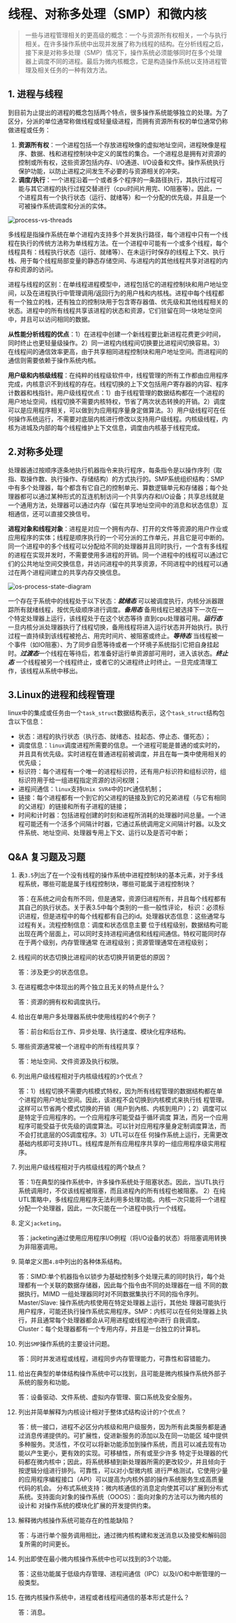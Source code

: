 # 线程、对称多处理（SMP）和微内核

> 一些与进程管理相关的更高级的概念：一个与资源所有权相关，一个与执行相关。在许多操作系统中出现并发展了称为线程的结构。在分析线程之后，接下来是对称多处理（SMP）情况下，操作系统必须能够同时在多个处理器上调度不同的进程。最后为微内核概念，它是构造操作系统以支持进程管理及相关任务的一种有效方法。

## 1. 进程与线程

到目前为止提出的进程的概念包括两个特点，很多操作系统能够独立的处理。为了区分，分派的单位通常称做线程或轻量级进程，而拥有资源所有权的单位通常仍称做进程或任务：

1. **资源所有权**：一个进程包括一个存放进程映像的虚拟地址空间，进程映像是程序、数据、栈和进程控制块中定义的属性的集合。一个进程总是拥有对资源的控制或所有权，这些资源包括内存、I/O通道、I/O设备和文件。操作系统执行保护功能，以防止进程之间发生不必要的与资源相关的冲突。
2. **调度/执行**：一个进程沿着一个或者多个程序的一条路径执行，其执行过程可能与其它进程的执行过程交替进行（cpu时间片用完、IO阻塞等）。因此，一个进程具有一个执行状态（运行、就绪等）和一个分配的优先级，并且是一个可被操作系统调度和分派的实体。

<img src="./reference-media/process-vs-threads.png" alt="process-vs-threads" style="zoom:100%;" />

多线程是指操作系统在单个进程内支持多个并发执行路径，每个进程中只有一个线程在执行的传统方法称为单线程方法。在一个进程中可能有一个或多个线程，每个线程具有：线程执行状态（运行、就绪等）、在未运行时保存的线程上下文、执行栈、用于每个线程局部变量的静态存储空间、与进程内的其他线程共享对进程的内存和资源的访问。

进程与线程的区别：在单线程进程模型中，进程包括它的进程控制块和用户地址空间，以及在进程执行中管理调用/返回行为的用户栈和内核栈。进程中每个线程都有一个独立的栈，还有独立的控制块用于包含寄存器值、优先级和其他线程相关的状态。进程中的所有线程共享该进程的状态和资源，它们驻留在同一块地址空间中，并且可以访问相同的数据。

**从性能分析线程的优点**：1）在进程中创建一个新线程要比新进程花费更少时间，同时终止也更轻量级操作。2）同一进程内线程间切换要比进程间切换容易。3）在线程间的通信效率更高，由于共享相同进程控制块和用户地址空间。而进程间的通信则需要依赖于操作系统内核。

**用户级和内核级线程**：在纯粹的线程级软件中，线程管理的所有工作都由应用程序完成，内核意识不到线程的存在。线程切换的上下文包括用户寄存器的内容、程序计数器和栈指针。用户级线程优点：1）由于线程管理的数据结构都在一个进程的用户地址空间，线程切换不需要内核特权，节省了两次状态转换的开销。2）调度可以是应用程序相关，可以做到为应用程序量身定做算法。3）用户级线程可在任何操作系统运行，不需要对底层内核进行修改以支持用户级线程。内核级线程，内核为进城及内部的每个线程维护上下文信息，调度由内核基于线程完成。

## 2.对称多处理 

处理器通过按顺序逐条地执行机器指令来执行程序，每条指令是以操作序列（取指、取操作数、执行操作、存储结构）的方式执行的。SMP系统组织结构：SMP中有多个处理器，每个都含有它自己的控制单元、算数逻辑单元和存储器；每个处理器都可以通过某种形式的互连机制访问一个共享内存和I/O设备；共享总线就是一个通用方法，处理器可以通过内存（留在共享地址空间中的消息和状态信息）互相通信，还可以直接交换信号。

**进程对象和线程对象**：进程是对应一个拥有内存、打开的文件等资源的用户作业或应用程序的实体；线程是顺序执行的一个可分派的工作单元，并且它是可中断的。同一个进程中的多个线程可以分配给不同的处理器并且同时执行，一个含有多线程的进程在实现并发时，不需要使用多进程的开销。同一个进程中的线程可以通过它们的公共地址空间交换信息，并访问进程中的共享资源，不同进程中的线程可以通过在两个进程间建立的共享内存交换信息。

<img src="./reference-media/os-process-state-diagram.png" alt="os-process-state-diagram" style="zoom:100%;" />

一个存在于系统中的线程处于以下状态：***就绪态*** 可以被调度执行，内核分派器跟踪所有就绪线程，按优先级顺序进行调度。***备用态*** 备用线程已被选择下一次在一个特定处理器上运行，该线程处于在这个状态等待 直到cpu处理器可用。***运行态*** 一旦内核分派处理器执行了线程切换，备用线程将进入运行状态并开始执行。执行过程一直持续到该线程被抢占、用完时间片、被阻塞或终止。***等待态*** 当线程被一个事件（如IO阻塞）、为了同步自愿等待或者一个环境子系统指引它把自身挂起时。***过渡态***一个线程在等待后，若准备好运行单资源部可用时，进入该状态。***终止态*** 一个线程被另一个线程终止，或者它的父进程终止时终止。一旦完成清理工作，该线程从系统中移出。

## 3.Linux的进程和线程管理

linux中的集成或任务由一个`task_struct`数据结构表示，这个`task_struct`结构包含以下信息：

* 状态：进程的执行状态（执行态、就绪态、挂起态、停止态、僵死态）；
* 调度信息：`linux`调度进程所需要的信息。一个进程可能是普通的或实时的，并且具有优先级。实时进程在普通进程前被调度，并且在每一类中使用相关的优先级；
* 标识符：每个进程有一个唯一的进程标识符，还有用户标识符和组标识符，组标识符用于给一组进程指定资源的访问权限；
* 进程间通信：`linux`支持`Unix SVR4`中的`IPC`通信机制；
* 链接：每个进程都有一个到它的父进程的链接及到它的兄弟进程（与它有相同的父进程）的链接和所有子进程的链接；
* 时间和计时器：包括进程创建的时刻和进程所消耗的处理器时间总量。一个进程可能还有一个活多个间隔计时器，它通过系统调用定义间隔计时器。以及文件系统、地址空间、处理器专用上下文、运行以及是否可中断；

## Q&A 复习题及习题

1. 表`3.5`列出了在一个没有线程的操作系统中进程控制块的基本元素，对于多线程系统，哪些可能是属于线程控制块，哪些可能属于进程控制块？

   答：在系统之间会有所不同，但是通常，资源归进程所有，并且每个线程都有其自己的执行状态。关于表3.5中每个类别的一些一般性评论，
   标识：必须标识进程，但是进程中的每个线程都有自己的id。处理器状态信息：这些通常与过程有关。流程控制信息：调度和状态信息主要
   位于线程级别，数据结构可能出现在两个层面上，可以同时支持进程间通信和线程间通信。特权可能同时存在于两个级别，内存管理通常
   在进程级别；资源管理通常在进程级别；

2. 线程间的状态切换比进程间的状态切换开销更低的原因？

   答：涉及更少的状态信息。

3. 在进程概念中体现出的两个独立且无关的特点是什么？

   答：资源的拥有权和调度执行。

4. 给出在单用户多处理器系统中使用线程的4个例子？

   答：前台和后台工作、异步处理、执行速度、模块化程序结构。

5. 哪些资源通常被一个进程中的所有线程共享？

   答：地址空间、文件资源及执行权限。

6. 列出用户级线程相对于内核级线程的`3`个优点？

   答：1）线程切换不需要内核模式特权，因为所有线程管理的数据结构都在单个进程的用户地址空间。因此，该进程不会切换到内核模式来执行线
   程管理。这样可以节省两个模式切换的开销（用户到內核、内核到用户）；2）调度可以是特定于应用程序的。一个应用程序可能受益于循环调度
   算法，而另一个应用程序可能受益于优先级的调度算法。可以针对应用程序量身定制调度算法，而不会打扰底层的OS调度程序。3）UTL可以在任
   何操作系统上运行，无需更改基础内核即可支持UTL。线程库是所有应用程序共享的一组应用程序级实用程序。

7. 列出用户级线程相对于内核级线程的两个缺点？

   答：1)在典型的操作系统中，许多操作系统处于阻塞状态。因此，当UTL执行系统调用时，不仅该线程被阻塞，而且进程內的所有线程也被阻塞。
   2）在纯UTL策略中，多线程应用程序无法利用多处理功能。内核一次只能将一个进程分配一个处理器，因此，一次只能在一个进程中执行一个线程。

8. 定义`jacketing`。

   答：jacketing通过使用应用程序I/O例程（将I/O设备的状态）将阻塞调用转换为非阻塞调用。

9. 简单定义图`4.8`中列出的各种体系结构。

   答：SIMD:单个机器指令以锁步为基础控制多个处理元素的同时执行，每个处理都有一个关联的数据存储器，因此每个指令由不同的处理器在一组
   不同的数据执行。MIMD 一组处理器同时对不同数据集执行不同的指令序列。 Master/Slave: 操作系统内核使用在特定处理器上运行，其他处
   理器可能执行用户程序，可能还执行操作系统实用程序。SMP：内核可以在任何处理器上执行，并且通常每个处理器都会从可用进程或线程池中进行
   自我调度。Cluster：每个处理器都有一个专用内存，并且是一台独立的计算机。

10. 列出`SMP`操作系统的主要设计问题。

    答：同时并发进程或线程，进程同步内存管理能力，可靠性和容错能力。

11. 给出在典型的单体结构操作系统中可以找到，且可能是微内核操作系统外部子系统的服务和功能。

    答：设备驱动、文件系统、虚拟内存管理、窗口系统及安全服务。

12. 列出并简单解释为内核设计相对于整体式结构设计的`7`个优点？

    答：统一接口，进程不必区分内核级和用户级服务，因为所有此类服务都是通过消息传递提供的。可扩展性，促进新服务的添加以及在同一功能区
    域中提供多种服务。灵活性，不仅可以将新功能添加到操作系统，而且可以减去现有功能以产生更小，更有效的实现。可移植性，所有或至少许多
    特定于处理器的代码都在微内核中；因此，将系统移植到新处理器所需的更改较少，并且倾向于按逻辑分组进行排列。可靠性，可以对小型微内核
    进行严格测试，它使用少量的应用程序编程接口（API）可以提高为内核外部的操作系统服务生成高质量代码的机会。 
    分布式系统支持：微内核通信的消息定向使其可以扩展到分布式系统。支持面向对象的操作系统（OOOS）：面向对象的方法可以为微内核的设计和
    对操作系统的模块化扩展的开发提供约束。

13. 解释微内核操作系统可能存在的性能缺陷？

    答：与进行单个服务调用相比，通过微内核构建和发送消息以及接受和解码回复所需的时间更长。

14. 列出即使在最小微内核操作系统中也可以找到的3个功能。

    答：这些功能属于低级内存管理、进程间通信（IPC）以及I/O和中断管理的一般类型。

15. 在微内核操作系统中，进程或者线程间通信的基本形式是什么？

    答：消息。

    

    

    

    

    

    

